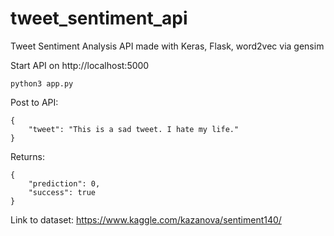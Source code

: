 # tweet_sentiment_api
Tweet Sentiment Analysis API made with Keras, Flask, word2vec via gensim

Start API on http://localhost:5000
```
python3 app.py
```

Post to API:
```
{
	"tweet": "This is a sad tweet. I hate my life."
}
```

Returns:
```
{
    "prediction": 0,
    "success": true
}
```

Link to dataset:
https://www.kaggle.com/kazanova/sentiment140/
